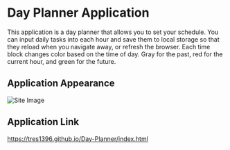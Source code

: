 # Day Planner Application

This application is a day planner that allows you to set your schedule. You can input daily tasks into each hour and save them to local storage so that they reload when you navigate away, or refresh the browser. Each time block changes color based on the time of day. Gray for the past, red for the current hour, and green for the future. 

## Application Appearance
![Site Image](https://tres1396.github.io/Day-Planner/Assets/plannerimage.png)

## Application Link
https://tres1396.github.io/Day-Planner/index.html
